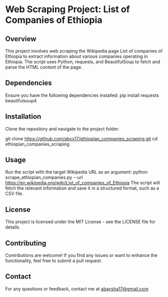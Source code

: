 # Web Scraping Project: List of Companies of Ethiopia
 ## Overview
This project involves web scraping the Wikipedia page List of companies of Ethiopia to extract information about various companies operating in Ethiopia. The script uses Python, requests, and BeautifulSoup to fetch and parse the HTML content of the page.
## Dependencies
Ensure you have the following dependencies installed:
pip install requests beautifulsoup4 
## Installation
Clone the repository and navigate to the project folder:

git clone https://github.com/abyx17/ethiopian_companies_scraping.git cd ethiopian_companies_scraping 

## Usage
Run the script with the target Wikipedia URL as an argument:
python scrape_ethiopian_companies.py --url https://en.wikipedia.org/wiki/List_of_companies_of_Ethiopia 
The script will fetch the relevant information and save it in a structured format, such as a CSV file.

## License
This project is licensed under the MIT License - see the LICENSE file for details.
## Contributing
Contributions are welcome! If you find any issues or want to enhance the functionality, feel free to submit a pull request.
## Contact
For any questions or feedback, contact me at abaysha17@gmail.com
